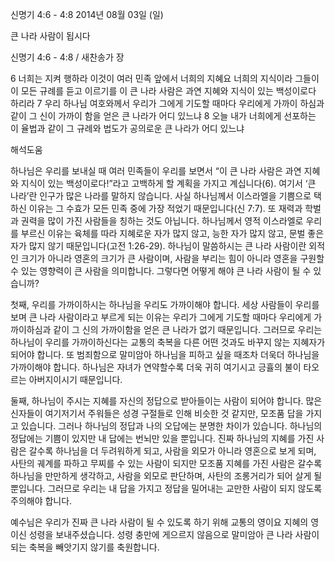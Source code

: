 신명기 4:6 - 4:8 
2014년 08월 03일 (일)

큰 나라 사람이 됩시다



신명기 4:6 - 4:8 / 새찬송가  장


6 너희는 지켜 행하라 이것이 여러 민족 앞에서 너희의 지혜요 너희의 지식이라 그들이 이 모든 규례를 듣고 이르기를 이 큰 나라 사람은 과연 지혜와 지식이 있는 백성이로다 하리라
7 우리 하나님 여호와께서 우리가 그에게 기도할 때마다 우리에게 가까이 하심과 같이 그 신이 가까이 함을 얻은 큰 나라가 어디 있느냐
8 오늘 내가 너희에게 선포하는 이 율법과 같이 그 규례와 법도가 공의로운 큰 나라가 어디 있느냐

해석도움





하나님은 우리를 보내실 때 여러 민족들이 우리를 보면서 “이 큰 나라 사람은 과연 지혜와 지식이 있는 백성이로다!”라고 고백하게 할 계획을 가지고 계십니다(6). 여기서 ‘큰 나라’란 인구가 많은 나라를 말하지 않습니다. 사실 하나님께서 이스라엘을 기쁨으로 택하신 이유는 그 수효가 모든 민족 중에 가장 적었기 때문입니다(신 7:7). 또 재력과 학벌과 권력을 많이 가진 사람들을 칭하는 것도 아닙니다. 하나님께서 영적 이스라엘로 우리를 부르신 이유는 육체를 따라 지혜로운 자가 많지 않고, 능한 자가 많지 않고, 문벌 좋은 자가 많지 않기 때문입니다(고전 1:26-29). 하나님이 말씀하시는 큰 나라 사람이란 외적인 크기가 아니라 영혼의 크기가 큰 사람이며, 사람을 부리는 힘이 아니라 영혼을 구원할 수 있는 영향력이 큰 사람을 의미합니다. 그렇다면 어떻게 해야 큰 나라 사람이 될 수 있습니까? 

첫째, 우리를 가까이하시는 하나님을 우리도 가까이해야 합니다. 세상 사람들이 우리를 보며 큰 나라 사람이라고 부르게 되는 이유는 우리가 그에게 기도할 때마다 우리에게 가까이하심과 같이 그 신의 가까이함을 얻은 큰 나라가 없기 때문입니다. 그러므로 우리는 하나님이 우리를 가까이하신다는 교통의 축복을 다른 어떤 것과도 바꾸지 않는 지혜자가 되어야 합니다. 또 범죄함으로 말미암아 하나님을 피하고 싶을 때조차 더욱더 하나님을 가까이해야 합니다. 하나님은 자녀가 연약할수록 더욱 귀히 여기시고 긍휼의 불이 타오르는 아버지이시기 때문입니다. 

둘째, 하나님이 주시는 지혜를 자신의 정답으로 받아들이는 사람이 되어야 합니다. 많은 신자들이 여기저기서 주워들은 성경 구절들로 인해 비슷한 것 같지만, 모조품 답을 가지고 있습니다. 그러나 하나님의 정답과 나의 오답에는 분명한 차이가 있습니다. 하나님의 정답에는 기쁨이 있지만 내 답에는 번뇌만 있을 뿐입니다. 진짜 하나님의 지혜를 가진 사람은 갈수록 하나님을 더 두려워하게 되고, 사람을 외모가 아니라 영혼으로 보게 되며, 사탄의 궤계를 파하고 무찌를 수 있는 사람이 되지만 모조품 지혜를 가진 사람은 갈수록 하나님을 만만하게 생각하고, 사람을 외모로 판단하며, 사탄의 조롱거리가 되어 살게 될 뿐입니다. 그러므로 우리는 내 답을 가지고 정답을 밀어내는 교만한 사람이 되지 않도록 주의해야 합니다. 

예수님은 우리가 진짜 큰 나라 사람이 될 수 있도록 하기 위해 교통의 영이요 지혜의 영이신 성령을 보내주셨습니다. 성령 충만에 게으르지 않음으로 말미암아 큰 나라 사람이 되는 축복을 빼앗기지 않기를 축원합니다.